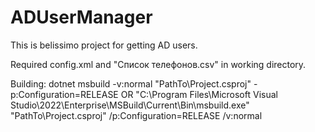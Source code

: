 # ADUserManager
This is belissimo project for getting AD users.

Required config.xml and "Список телефонов.csv" in working directory.

Building:
dotnet msbuild -v:normal "PathTo\Project.csproj" -p:Configuration=RELEASE
OR
"C:\Program Files\Microsoft Visual Studio\2022\Enterprise\MSBuild\Current\Bin\msbuild.exe" "PathTo\Project.csproj" /p:Configuration=RELEASE /v:normal
